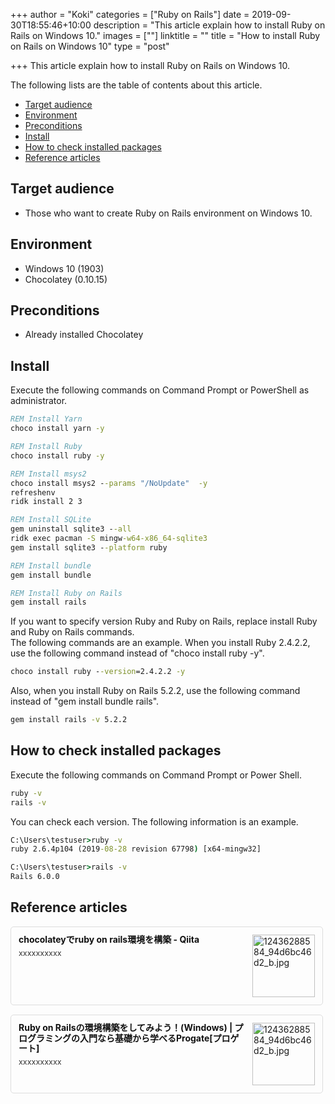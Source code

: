 +++
author = "Koki"
categories = ["Ruby on Rails"]
date = 2019-09-30T18:55:46+10:00
description = "This article explain how to install Ruby on Rails on Windows 10."
images = [""]
linktitle = ""
title = "How to install Ruby on Rails on Windows 10"
type = "post"

+++
This article explain how to install Ruby on Rails on Windows 10.  

The following lists are the table of contents about this article.

- <font color="#1111cc">[Target audience](#target-audience)</font>
- <font color="#1111cc">[Environment](#environment)</font>
- <font color="#1111cc">[Preconditions](#preconditions)</font>
- <font color="#1111cc">[Install](#install)</font>
- <font color="#1111cc">[How to check installed packages](#how-to-check-installed-packages)</font>
- <font color="#1111cc">[Reference articles](#reference-articles)</font>

## Target audience
- Those who want to create Ruby on Rails environment on Windows 10.


## Environment
- Windows 10 (1903)
- Chocolatey (0.10.15)


## Preconditions
- Already installed Chocolatey


## Install
Execute the following commands on Command Prompt or PowerShell as administrator.

```bat
REM Install Yarn
choco install yarn -y

REM Install Ruby
choco install ruby -y

REM Install msys2
choco install msys2 --params "/NoUpdate"  -y
refreshenv
ridk install 2 3

REM Install SQLite
gem uninstall sqlite3 --all
ridk exec pacman -S mingw-w64-x86_64-sqlite3
gem install sqlite3 --platform ruby

REM Install bundle
gem install bundle

REM Install Ruby on Rails
gem install rails
```

If you want to specify version Ruby and Ruby on Rails, replace install Ruby and Ruby on Rails commands.  
The following commands are an example.
When you install Ruby 2.4.2.2, use the following command instead of "choco install ruby -y".
```bat
choco install ruby --version=2.4.2.2 -y
```

Also, when you install Ruby on Rails 5.2.2, use the following command instead of "gem install bundle rails".
```bat
gem install rails -v 5.2.2
```


## How to check installed packages
Execute the following commands on Command Prompt or Power Shell.
```bat
ruby -v
rails -v
```
You can check each version. The following information is an example.
```bat
C:\Users\testuser>ruby -v
ruby 2.6.4p104 (2019-08-28 revision 67798) [x64-mingw32]

C:\Users\testuser>rails -v
Rails 6.0.0
```


## Reference articles
<div class="blog-card" style="padding:12px;margin:15px 0;border:1px solid #ddd;word-wrap:break-word;max-width:474px;width:auto;border-radius:5px;"><div class="blog-card-thumbnail" style="float:right;"><a href="https://qiita.com/toriiico/items/a0765ffdc0419512ae53" class="blog-card-thumbnail-link" target="_blank"><img src="http://capture.heartrails.com/120x120/shorten?https://qiita.com/toriiico/items/a0765ffdc0419512ae53" class="blog-card-thumb-image wp-post-image" alt="12436288584_94d6bc46d2_b.jpg" style="width:100px;height:100px;"></a></div><div class="blog-card-content" style="margin-left:0;margin-right:110px;line-height:120%;"><div class="blog-card-title" style="margin-bottom:5px;"><a href="https://qiita.com/toriiico/items/a0765ffdc0419512ae53" class="blog-card-title-link" style="font-weight:bold;text-decoration:none;color:#111;" target="_blank">chocolateyでruby on rails環境を構築 - Qiita</a></div><div class="blog-card-excerpt" style="color:#333;font-size:90%;">xxxxxxxxxx</div></div><div class="blog-card-footer" style="font-size:70%;color:#777;margin-top:10px;clear:both;"><span class="blog-card-hatena"><a href="http://b.hatena.ne.jp/entry/https://qiita.com/toriiico/items/a0765ffdc0419512ae53" target="_blank"><img border="0" src="http://b.hatena.ne.jp/entry/image/https://qiita.com/toriiico/items/a0765ffdc0419512ae53" border="0" alt="" /></a></span></div></div>

<div class="blog-card" style="padding:12px;margin:15px 0;border:1px solid #ddd;word-wrap:break-word;max-width:474px;width:auto;border-radius:5px;"><div class="blog-card-thumbnail" style="float:right;"><a href="https://prog-8.com/docs/rails-env-win" class="blog-card-thumbnail-link" target="_blank"><img src="http://capture.heartrails.com/120x120/shorten?https://prog-8.com/docs/rails-env-win" class="blog-card-thumb-image wp-post-image" alt="12436288584_94d6bc46d2_b.jpg" style="width:100px;height:100px;"></a></div><div class="blog-card-content" style="margin-left:0;margin-right:110px;line-height:120%;"><div class="blog-card-title" style="margin-bottom:5px;"><a href="https://prog-8.com/docs/rails-env-win" class="blog-card-title-link" style="font-weight:bold;text-decoration:none;color:#111;" target="_blank">Ruby on Railsの環境構築をしてみよう！(Windows) | プログラミングの入門なら基礎から学べるProgate[プロゲート]</a></div><div class="blog-card-excerpt" style="color:#333;font-size:90%;">xxxxxxxxxx</div></div><div class="blog-card-footer" style="font-size:70%;color:#777;margin-top:10px;clear:both;"><span class="blog-card-hatena"><a href="http://b.hatena.ne.jp/entry/https://prog-8.com/docs/rails-env-win" target="_blank"><img border="0" src="http://b.hatena.ne.jp/entry/image/https://prog-8.com/docs/rails-env-win" border="0" alt="" /></a></span></div></div>
